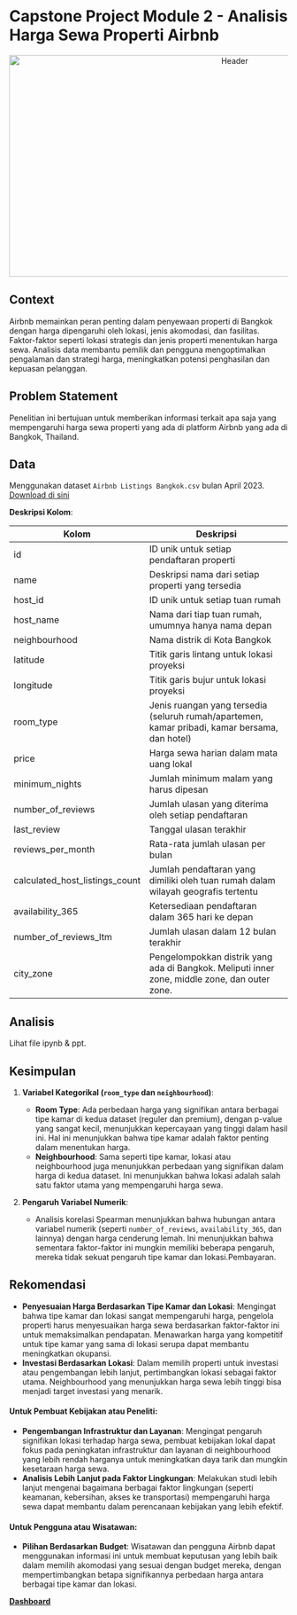 # Capstone Project Module 2 - Analisis Harga Sewa Properti Airbnb

<p align="center">
  <img src="..\docs\gambar landscape airbnb .jpg" alt="Header" width="800" height="400">
</p>

## Context
Airbnb memainkan peran penting dalam penyewaan properti di Bangkok dengan harga dipengaruhi oleh lokasi, jenis akomodasi, dan fasilitas. Faktor-faktor seperti lokasi strategis dan jenis properti menentukan harga sewa. Analisis data membantu pemilik dan pengguna mengoptimalkan pengalaman dan strategi harga, meningkatkan potensi penghasilan dan kepuasan pelanggan.

## Problem Statement
Penelitian ini bertujuan untuk memberikan informasi terkait apa saja yang mempengaruhi harga sewa properti yang ada di platform Airbnb yang ada di Bangkok, Thailand.

## Data
Menggunakan dataset `Airbnb Listings Bangkok.csv` bulan April 2023. [Download di sini](https://drive.google.com/drive/folders/1A_KBMRFTS5Mthpp46nulso679ML4ZwTF)

**Deskripsi Kolom**:

| Kolom                              | Deskripsi                                                                                            |
|------------------------------------|------------------------------------------------------------------------------------------------------|
| id                                 | ID unik untuk setiap pendaftaran properti                                                            |
| name                               | Deskripsi nama dari setiap properti yang tersedia                                                    |
| host_id                            | ID unik untuk setiap tuan rumah                                                                      |
| host_name                          | Nama dari tiap tuan rumah, umumnya hanya nama depan                                                  |
| neighbourhood                      | Nama distrik di Kota Bangkok                                                                         |
| latitude                           | Titik garis lintang untuk lokasi proyeksi                                                            |
| longitude                          | Titik garis bujur untuk lokasi proyeksi                                                              |
| room_type                          | Jenis ruangan yang tersedia (seluruh rumah/apartemen, kamar pribadi, kamar bersama, dan hotel)       |
| price                              | Harga sewa harian dalam mata uang lokal                                                              |
| minimum_nights                     | Jumlah minimum malam yang harus dipesan                                                               |
| number_of_reviews                  | Jumlah ulasan yang diterima oleh setiap pendaftaran                                                  |
| last_review                        | Tanggal ulasan terakhir                                                                              |
| reviews_per_month                  | Rata-rata jumlah ulasan per bulan                                                                    |
| calculated_host_listings_count     | Jumlah pendaftaran yang dimiliki oleh tuan rumah dalam wilayah geografis tertentu                    |
| availability_365                   | Ketersediaan pendaftaran dalam 365 hari ke depan                                                     |
| number_of_reviews_ltm              | Jumlah ulasan dalam 12 bulan terakhir                                                                |
| city_zone                          | Pengelompokkan distrik yang ada di Bangkok. Meliputi inner zone, middle zone, dan outer zone.       |


## Analisis
Lihat file ipynb & ppt.

## Kesimpulan
1. **Variabel Kategorikal (`room_type` dan `neighbourhood`)**:
   - **Room Type**: Ada perbedaan harga yang signifikan antara berbagai tipe kamar di kedua dataset (reguler dan premium), dengan p-value yang sangat kecil, menunjukkan kepercayaan yang tinggi dalam hasil ini. Hal ini menunjukkan bahwa tipe kamar adalah faktor penting dalam menentukan harga.
   - **Neighbourhood**: Sama seperti tipe kamar, lokasi atau neighbourhood juga menunjukkan perbedaan yang signifikan dalam harga di kedua dataset. Ini menunjukkan bahwa lokasi adalah salah satu faktor utama yang mempengaruhi harga sewa.

2. **Pengaruh Variabel Numerik**:
   - Analisis korelasi Spearman menunjukkan bahwa hubungan antara variabel numerik (seperti `number_of_reviews`, `availability_365`, dan lainnya) dengan harga cenderung lemah. Ini menunjukkan bahwa sementara faktor-faktor ini mungkin memiliki beberapa pengaruh, mereka tidak sekuat pengaruh tipe kamar dan lokasi.Pembayaran.

## Rekomendasi
- **Penyesuaian Harga Berdasarkan Tipe Kamar dan Lokasi**: Mengingat bahwa tipe kamar dan lokasi sangat mempengaruhi harga, pengelola properti harus menyesuaikan harga sewa berdasarkan faktor-faktor ini untuk memaksimalkan pendapatan. Menawarkan harga yang kompetitif untuk tipe kamar yang sama di lokasi serupa dapat membantu meningkatkan okupansi.
- **Investasi Berdasarkan Lokasi**: Dalam memilih properti untuk investasi atau pengembangan lebih lanjut, pertimbangkan lokasi sebagai faktor utama. Neighbourhood yang menunjukkan harga sewa lebih tinggi bisa menjadi target investasi yang menarik.

#### Untuk Pembuat Kebijakan atau Peneliti:
- **Pengembangan Infrastruktur dan Layanan**: Mengingat pengaruh signifikan lokasi terhadap harga sewa, pembuat kebijakan lokal dapat fokus pada peningkatan infrastruktur dan layanan di neighbourhood yang lebih rendah harganya untuk meningkatkan daya tarik dan mungkin kesetaraan harga sewa.
- **Analisis Lebih Lanjut pada Faktor Lingkungan**: Melakukan studi lebih lanjut mengenai bagaimana berbagai faktor lingkungan (seperti keamanan, kebersihan, akses ke transportasi) mempengaruhi harga sewa dapat membantu dalam perencanaan kebijakan yang lebih efektif.

#### Untuk Pengguna atau Wisatawan:
- **Pilihan Berdasarkan Budget**: Wisatawan dan pengguna Airbnb dapat menggunakan informasi ini untuk membuat keputusan yang lebih baik dalam memilih akomodasi yang sesuai dengan budget mereka, dengan mempertimbangkan betapa signifikannya perbedaan harga antara berbagai tipe kamar dan lokasi.

[**Dashboard**](https://public.tableau.com/app/profile/arya.gamaseka/viz/AnalisisHargaSewaAirbnb/Dashboard1#1)
